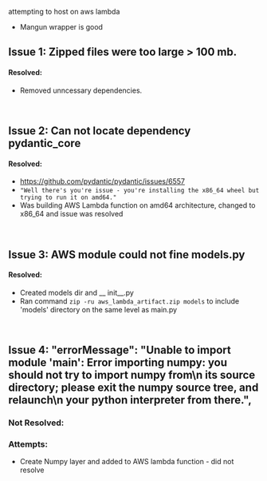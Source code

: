 attempting to host on aws lambda

- Mangun wrapper is good

## Issue 1: Zipped files were too large > 100 mb.
#### Resolved: 
- Removed unncessary dependencies.

<br/>

## Issue 2: Can not locate dependency pydantic_core
#### Resolved: 
- https://github.com/pydantic/pydantic/issues/6557
- ` "Well there's you're issue - you're installing the x86_64 wheel but trying to run it on amd64." `
- Was building AWS Lambda function on amd64 architecture, changed to x86_64 and issue was resolved

<br/>

## Issue 3: AWS module could not fine models.py
#### Resolved: 
- Created models dir and __ init__.py
- Ran command `zip -ru aws_lambda_artifact.zip models`  to include 'models' directory on the same level as main.py

<br/>


## Issue 4: "errorMessage": "Unable to import module 'main': Error importing numpy: you should not try to import numpy from\n        its source directory; please exit the numpy source tree, and relaunch\n        your python interpreter from there.",

### Not Resolved:
### Attempts:
- Create Numpy layer and added to AWS lambda function - did not resolve

